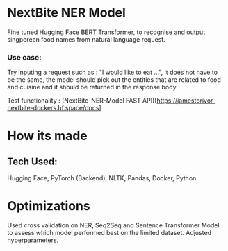 # NextBite NER Model
Fine tuned Hugging Face BERT Transformer, to recognise and output singporean food names from natural language request.

### Use case:
Try inputing a request such as : "I would like to eat ...", it does not have to be the same, the model should pick out the entities that are related to food and cuisine and it should be returned in the response body

Test functionality : (NextBite-NER-Model FAST API)[https://jamestorivor-nextbite-dockers.hf.space/docs]

# How its made
## Tech Used:
Hugging Face, PyTorch (Backend), NLTK, Pandas, Docker, Python

# Optimizations
Used cross validation on NER, Seq2Seq and Sentence Transformer Model to assess which model performed best on the limited dataset.
Adjusted hyperparameters.
